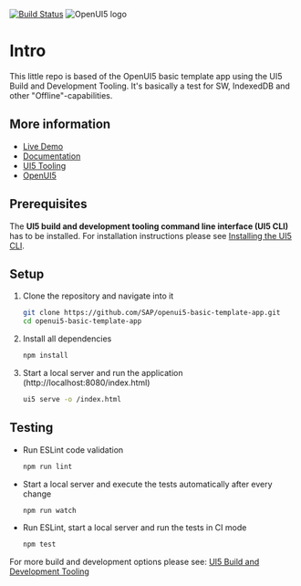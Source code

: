 [![Build Status](https://travis-ci.org/SAP/openui5-basic-template-app.svg?branch=master)](https://travis-ci.org/SAP/openui5-basic-template-app)
![OpenUI5 logo](http://openui5.org/images/OpenUI5_new_big_side.png)

# Intro
This little repo is based of the OpenUI5 basic template app using the UI5 Build and Development Tooling. It's basically a test for SW, IndexedDB and other "Offline"-capabilities.

## More information
* [Live Demo](https://sap.github.io/openui5-basic-template-app)
* [Documentation](https://openui5.hana.ondemand.com/#/topic/7a4d93c0b0bb439b9d889ffc5b02eac9)
* [UI5 Tooling](https://github.com/SAP/ui5-tooling)
* [OpenUI5](https://github.com/SAP/openui5)

## Prerequisites
The **UI5 build and development tooling command line interface (UI5 CLI)** has to be installed.
For installation instructions please see [Installing the UI5 CLI](https://github.com/SAP/ui5-tooling#installing-the-ui5-cli).

## Setup
1. Clone the repository and navigate into it
    ```sh
    git clone https://github.com/SAP/openui5-basic-template-app.git
    cd openui5-basic-template-app
    ```
1. Install all dependencies
    ```sh
    npm install
    ```

1. Start a local server and run the application (http://localhost:8080/index.html)
    ```sh
    ui5 serve -o /index.html
    ```

## Testing
* Run ESLint code validation
    ```sh
    npm run lint
    ```
* Start a local server and execute the tests automatically after every change
    ```sh
    npm run watch
    ```
* Run ESLint, start a local server and run the tests in CI mode
    ```sh
    npm test
    ```

For more build and development options please see: [UI5 Build and Development Tooling](https://github.com/SAP/ui5-tooling)

